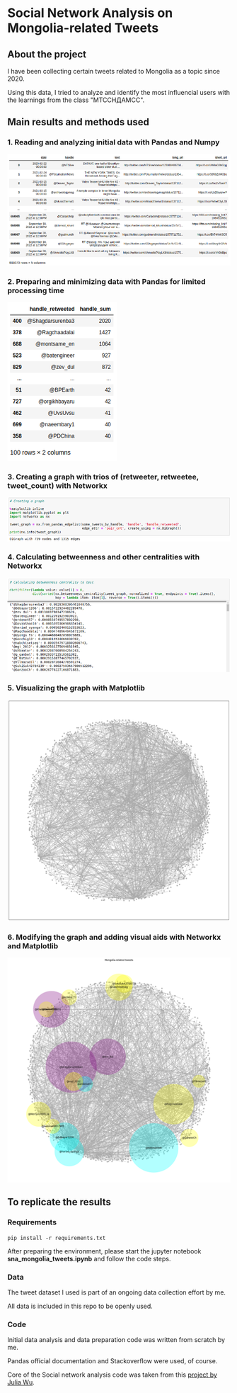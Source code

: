 # Social Network Analysis on Mongolia-related Tweets

## About the project

I have been collecting certain tweets related to Mongolia as a topic since 2020.

Using this data, I tried to analyze and identify the most influencial users with the learnings from the class "МТССНДАМСС".

## Main results and methods used

### 1. Reading and analyzing initial data with Pandas and Numpy

![1. Reading and analyzing initial data with Pandas and Numpy](./results/analyzing-data.png)

### 2. Preparing and minimizing data with Pandas for limited processing time

![2. Preparing and minimizing data with Pandas for limited processing time](./results/preparing-data.png)

### 3. Creating a graph with trios of (retweeter, retweetee, tweet_count) with Networkx

![3. Creating a graph with trios of (retweeter, retweetee, tweet_count) with Networkx](./results/creating-graph.png)

### 4. Calculating betweenness and other centralities with Networkx

![4. Calculating betweenness and other centralities with Networkx](./results/calculating-betweenness-centrality.png)

### 5. Visualizing the graph with Matplotlib

![5. Visualizing the graph with Matplotlib](./results/visualizing-graph.png)

### 6. Modifying the graph and adding visual aids with Networkx and Matplotlib

![6. Modifying the graph and adding visual aids with Networkx and Matplotlib](./results/sna-mongolia-tweets.png)

## To replicate the results

### Requirements

```
pip install -r requirements.txt
```

After preparing the environment, please start the jupyter notebook **sna_mongolia_tweets.ipynb** and follow the code steps.

### Data

The tweet dataset I used is part of an ongoing data collection effort by me.

All data is included in this repo to be openly used.

### Code

Initial data analysis and data preparation code was written from scratch by me.

Pandas official documentation and Stackoverflow were used, of course.

Core of the Social network analysis code was taken from this [project by Julia Wu](https://github.com/hw355/sna_twitter).
